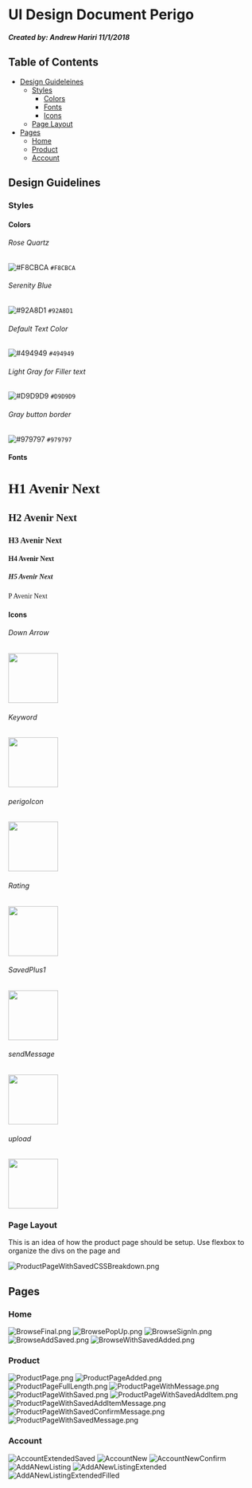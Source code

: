 # UI Design Document Perigo
##### Created by: Andrew Hariri 11/1/2018


## Table of Contents
-   [Design Guideleines](#dg)
    -   [Styles](#styles)
        -   [Colors](#colors)
        -   [Fonts](#fonts)
        -   [Icons](#icons)
    -   [Page Layout](#flexbox)
-   [Pages](#pages)
    -   [Home](#home)
    -   [Product](#product)
    -   [Account](#account)



## Design Guidelines

### Styles


#### Colors

###### Rose Quartz
![#F8CBCA](https://placehold.it/15/F8CBCA/000000?text=+) `#F8CBCA`

###### Serenity Blue
![#92A8D1](https://placehold.it/15/92A8D1/000000?text=+) `#92A8D1`

###### Default Text Color
![#494949](https://placehold.it/15/494949/000000?text=+) `#494949`

###### Light Gray for Filler text
![#D9D9D9](https://placehold.it/15/D9D9D9/000000?text=+) `#D9D9D9`

###### Gray button border
![#979797](https://placehold.it/15/979797/000000?text=+) `#979797`



#### Fonts
<h1 style="font-family: Avenir Next;">H1 Avenir Next</h1>
<h2 style="font-family: Avenir Next;">H2 Avenir Next</h2>
<h3 style="font-family: Avenir Next;">H3 Avenir Next</h3>
<h4 style="font-family: Avenir Next;">H4 Avenir Next</h4>
<h5 style="font-family: Avenir Next;">H5 Avenir Next</h5>
<p style="font-family: Avenir Next;">P Avenir Next</p>



#### Icons

###### Down Arrow
<img src="../illustrations/icons/DownArrow.png" width=100px>


###### Keyword
<img src="../illustrations/icons/Keyword.png" width=100px>


###### perigoIcon
<img src="../illustrations/icons/perigoIcon.png" width=100px>


###### Rating
<img src="../illustrations/icons/Rating.png" width=100px>


###### SavedPlus1
<img src="../illustrations/icons/SavedPlus1.png" width=100px>


###### sendMessage
<img src="../illustrations/icons/sendMessage.png" width=100px>


###### upload
<img src="../illustrations/icons/upload.png" width=100px>


### Page Layout

This is an idea of how the product page should be setup. Use flexbox to organize the divs on the page and

![ProductPageWithSavedCSSBreakdown.png](./ProductPageWithSavedCSSBreakdown.png)


## Pages


### Home
![BrowseFinal.png](./BrowseFinal.png)
![BrowsePopUp.png](./BrowsePopUp.png)
![BrowseSignIn.png](./BrowseSignIn.png)
![BrowseAddSaved.png](./BrowseAddSaved.png)
![BrowseWithSavedAdded.png](./BrowseWithSavedAdded.png)



### Product
![ProductPage.png](./ProductPage.png)
![ProductPageAdded.png](./ProductPageAdded.png)
![ProductPageFullLength.png](./ProductPageFullLength.png)
![ProductPageWithMessage.png](./ProductPageWithMessage.png)
![ProductPageWithSaved.png](./ProductPageWithSaved.png)
![ProductPageWithSavedAddItem.png](./ProductPageWithSavedAddItem.png)
![ProductPageWithSavedAddItemMessage.png](./ProductPageWithSavedAddItemMessage.png)
![ProductPageWithSavedConfirmMessage.png](./ProductPageWithSavedConfirmMessage.png)
![ProductPageWithSavedMessage.png](./ProductPageWithSavedMessage.png)



### Account
![AccountExtendedSaved](./AccountExtendedSaved.png)
![AccountNew](./AccountNew.png)
![AccountNewConfirm](./AccountNewConfirm.png)
![AddANewListing](./AddANewListing.png)
![AddANewListingExtended](./AddANewListingExtended.png)
![AddANewListingExtendedFilled](./AddANewListingExtendedFilled.png)
